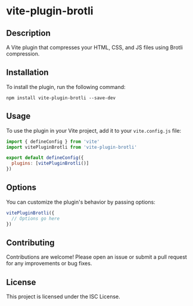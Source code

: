 # vite-plugin-brotli

## Description
A Vite plugin that compresses your HTML, CSS, and JS files using Brotli compression.

## Installation
To install the plugin, run the following command:

```
npm install vite-plugin-brotli --save-dev
```

## Usage
To use the plugin in your Vite project, add it to your `vite.config.js` file:

```javascript
import { defineConfig } from 'vite'
import vitePluginBrotli from 'vite-plugin-brotli'

export default defineConfig({
  plugins: [vitePluginBrotli()]
})
```

## Options
You can customize the plugin's behavior by passing options:

```javascript
vitePluginBrotli({
  // Options go here
})
```

## Contributing
Contributions are welcome! Please open an issue or submit a pull request for any improvements or bug fixes.

## License
This project is licensed under the ISC License.
